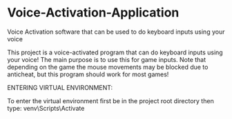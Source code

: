 # Voice-Activation-Application
Voice Activation software that can be used to do keyboard inputs using your voice

This project is a voice-activated program that can do keyboard inputs using your voice! The main purpose is to use this for game inputs. Note that depending on the game the mouse movements may be blocked due to anticheat, but this program should work for most games!

ENTERING VIRTUAL ENVIRONMENT:

To enter the virtual environment first be in the project root directory then type: venv\Scripts\Activate
